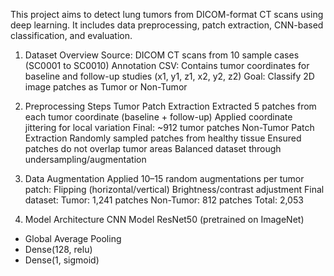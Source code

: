 This project aims to detect lung tumors from DICOM-format CT scans using deep learning. It includes data preprocessing, patch extraction, CNN-based classification, and evaluation.

1. Dataset Overview
Source: DICOM CT scans from 10 sample cases (SC0001 to SC0010) Annotation CSV: Contains tumor coordinates for baseline and follow-up studies (x1, y1, z1, x2, y2, z2) Goal: Classify 2D image patches as Tumor or Non-Tumor

2. Preprocessing Steps
Tumor Patch Extraction
Extracted 5 patches from each tumor coordinate (baseline + follow-up)
Applied coordinate jittering for local variation
Final: ~912 tumor patches
Non-Tumor Patch Extraction
Randomly sampled patches from healthy tissue
Ensured patches do not overlap tumor areas
Balanced dataset through undersampling/augmentation
3. Data Augmentation
Applied 10–15 random augmentations per tumor patch:
Flipping (horizontal/vertical)
Brightness/contrast adjustment
Final dataset:
Tumor: 1,241 patches
Non-Tumor: 812 patches
Total: 2,053
4. Model Architecture
CNN Model
ResNet50 (pretrained on ImageNet)
+ Global Average Pooling
+ Dense(128, relu)
+ Dense(1, sigmoid)
